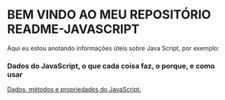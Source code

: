 # BEM VINDO AO MEU REPOSITÓRIO README-JAVASCRIPT

Aqui eu estou anotando informações úteis sobre Java Script, por exemplo:

### Dados do JavaScript, o que cada coisa faz, o porque, e como usar

[Dados, métodos e propriedades do JavaScript.](https://github.com/jefersonbraine/README-JavaScript/tree/master/JS%20Data)